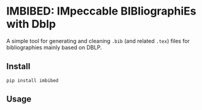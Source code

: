 # IMBIBED: IMpeccable BIBliographiEs with Dblp

A simple tool for generating and cleaning `.bib` (and related `.tex`) files for
bibliographies mainly based on DBLP.

## Install

```
pip install imbibed
```

## Usage
